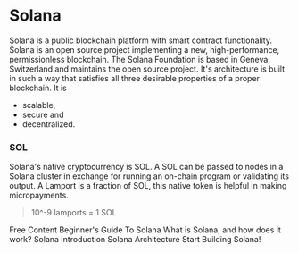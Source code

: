 # Solana

Solana is a public blockchain platform with smart contract functionality. 
Solana is an open source project implementing a new, high-performance, permissionless blockchain. The Solana Foundation is based in Geneva, Switzerland and maintains the open source project. It's architecture is built in such a way that satisfies all three desirable properties of a proper blockchain. It is 
- scalable, 
- secure and 
- decentralized.

### SOL
Solana's native cryptocurrency is SOL. A SOL can be passed to nodes in a Solana cluster in exchange for running an on-chain program or validating its output. A Lamport is a fraction of SOL, this native token is helpful in making micropayments. 
> 10^-9 lamports = 1 SOL

<ResourceGroupTitle>Free Content</ResourceGroupTitle>
<BadgeLink colorScheme='yellow' badgeText='Read' href='https://solana.com/news/getting-started-with-solana-development'>Beginner's Guide To Solana</BadgeLink>
<BadgeLink colorScheme='yellow' badgeText='Read' href='https://cointelegraph.com/news/what-is-solana-and-how-does-it-work'>What is Solana, and how does it work?</BadgeLink>
<BadgeLink colorScheme='yellow' badgeText='Read' href='https://docs.solana.com/introduction'>Solana Introduction</BadgeLink>
<BadgeLink colorScheme='yellow' badgeText='Read' href='https://docs.solana.com/cluster/overview'>Solana Architecture</BadgeLink>
<BadgeLink colorScheme='yellow' badgeText='Read' href='https://beta.solpg.io/?utm_source=solana.com'>Start Building Solana!</BadgeLink>
